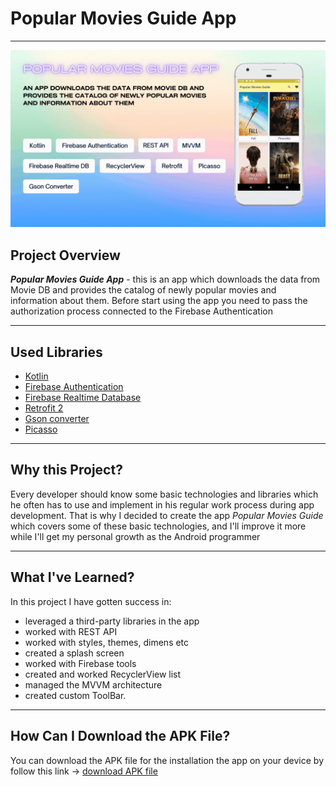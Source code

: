 # Popular Movies Guide App

---

![presentation logo](/app/src/main/res/drawable/presentation.gif)

## **Project Overview**

**_Popular Movies Guide App_** - this is an app which downloads the data from Movie DB 
and provides the catalog of newly popular movies
and information about them. Before start using the app you need to pass the authorization
process connected to the Firebase Authentication

---

## **Used Libraries**

- [Kotlin](https://github.com/JetBrains/kotlin/releases/tag/v1.7.10)
- [Firebase Authentication](https://firebase.google.com/products/auth)
- [Firebase Realtime Database](https://firebase.google.com/products/realtime-database)
- [Retrofit 2](https://github.com/square/retrofit)
- [Gson converter](https://github.com/square/retrofit/tree/master/retrofit-converters/gson)
- [Picasso](https://square.github.io/picasso/)

---

## **Why this Project?**

Every developer should know some basic technologies and libraries which he often has 
to use and implement in his regular work process during app development. 
That is why I decided to create the app _Popular Movies Guide_ which
covers some of these basic technologies, and I'll improve it more while I'll get my 
personal growth as the Android programmer

---

## **What I've Learned?**

In this project I have gotten success in:

- leveraged a third-party libraries in the app
- worked with REST API
- worked with styles, themes, dimens etc
- created a splash screen
- worked with Firebase tools
- created and worked RecyclerView list
- managed the MVVM architecture
- created custom ToolBar.

---

## **How Can I Download the APK File?**

You can download the APK file for the installation the app on your device by follow this link ->
[download APK file](https://drive.google.com/drive/folders/1dwsl-F2TN1ATmTd9Iz7v03_SOc9DP5DE?usp=sharing)